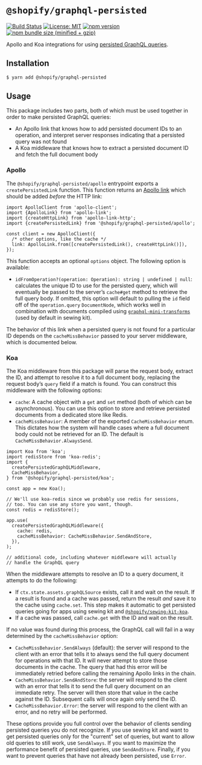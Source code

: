 # `@shopify/graphql-persisted`

[![Build Status](https://travis-ci.org/Shopify/quilt.svg?branch=master)](https://travis-ci.org/Shopify/quilt)
[![License: MIT](https://img.shields.io/badge/License-MIT-green.svg)](LICENSE.md) [![npm version](https://badge.fury.io/js/%40shopify%2Fgraphql-persisted.svg)](https://badge.fury.io/js/%40shopify%2Fgraphql-persisted.svg) [![npm bundle size (minified + gzip)](https://img.shields.io/bundlephobia/minzip/@shopify/graphql-persisted.svg)](https://img.shields.io/bundlephobia/minzip/@shopify/graphql-persisted.svg)

Apollo and Koa integrations for using [persisted GraphQL queries](https://blog.apollographql.com/persisted-graphql-queries-with-apollo-client-119fd7e6bba5).

## Installation

```bash
$ yarn add @shopify/graphql-persisted
```

## Usage

This package includes two parts, both of which must be used together in order to make persisted GraphQL queries:

- An Apollo link that knows how to add persisted document IDs to an operation, and interpret server responses indicating that a persisted query was not found
- A Koa middleware that knows how to extract a persisted document ID and fetch the full document body

### Apollo

The `@shopify/graphql-persisted/apollo` entrypoint exports a `createPersistedLink` function. This function returns an [Apollo link](https://www.apollographql.com/docs/link/) which should be added _before_ the HTTP link:

```tsx
import ApolloClient from 'apollo-client';
import {ApolloLink} from 'apollo-link';
import {createHttpLink} from 'apollo-link-http';
import {createPersistedLink} from '@shopify/graphql-persisted/apollo';

const client = new ApolloClient({
  /* other options, like the cache */
  link: ApolloLink.from([createPersistedLink(), createHttpLink()]),
});
```

This function accepts an optional `options` object. The following option is available:

- `idFromOperation?(operation: Operation): string | undefined | null`: calculates the unique ID to use for the persisted query, which will eventually be passed to the server’s `cache#get` method to retrieve the full query body. If omitted, this option will default to pulling the `id` field off of the `operation.query` `DocumentNode`, which works well in combination with documents compiled using [`graphql-mini-transforms`](https://github.com/Shopify/graphql-tools-web/tree/master/packages/graphql-mini-transforms) (used by default in sewing kit).

The behavior of this link when a persisted query is not found for a particular ID depends on the `cacheMissBehavior` passed to your server middleware, which is documented below.

### Koa

The Koa middleware from this package will parse the request body, extract the ID, and attempt to resolve it to a full document body, replacing the request body’s `query` field if a match is found. You can construct this middleware with the following options:

- `cache`: A cache object with a `get` and `set` method (both of which can be asynchronous). You can use this option to store and retrieve persisted documents from a dedicated store like Redis.
- `cacheMissBehavior`: A member of the exported `CacheMissBehavior` enum. This dictates how the system will handle cases where a full document body could not be retrieved for an ID. The default is `CacheMissBehavior.AlwaysSend`.

```tsx
import Koa from 'koa';
import redisStore from 'koa-redis';
import {
  createPersistedGraphQLMiddleware,
  CacheMissBehavior,
} from '@shopify/graphql-persisted/koa';

const app = new Koa();

// We'll use koa-redis since we probably use redis for sessions,
// too. You can use any store you want, though.
const redis = redisStore();

app.use(
  createPersistedGraphQLMiddleware({
    cache: redis,
    cacheMissBehavior: CacheMissBehavior.SendAndStore,
  }),
);

// additional code, including whatever middleware will actually
// handle the GraphQL query
```

When the middleware attempts to resolve an ID to a query document, it attempts to do the following:

- If `ctx.state.assets.graphQLSource` exists, call it and wait on the result. If a result is found and a cache was passed, return the result _and_ save it to the cache using `cache.set`. This step makes it automatic to get persisted queries going for apps using sewing kit and [`@shopify/sewing-kit-koa`](https://github.com/Shopify/quilt/tree/master/packages/sewing-kit-koa).
- If a cache was passed, call `cache.get` with the ID and wait on the result.

If no value was found during this process, the GraphQL call will fail in a way determined by the `cacheMissBehavior` option:

- `CacheMissBehavior.SendAlways` (default): the server will respond to the client with an error that tells it to always send the full query document for operations with that ID. It will never attempt to store those documents in the cache. The query that had this error will be immediately retried before calling the remaining Apollo links in the chain.
- `CacheMissBehavior.SendAndStore`: the server will respond to the client with an error that tells it to send the full query document on an immediate retry. The server will then store that value in the cache against the ID. Subsequent calls will once again only send the ID.
- `CacheMissBehavior.Error`: the server will respond to the client with an error, and no retry will be performed.

These options provide you full control over the behavior of clients sending persisted queries you do not recognize. If you use sewing kit and want to get persisted queries only for the "current" set of queries, but want to allow old queries to still work, use `SendAlways`. If you want to maximize the performance benefit of persisted queries, use `SendAndStore`. Finally, if you want to prevent queries that have not already been persisted, use `Error`.
